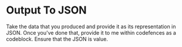 # Output To JSON

Take the data that you produced and provide it as its representation in JSON. Once you've done that, provide it to me within codefences as a codeblock. Ensure that the JSON is value.